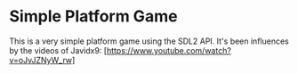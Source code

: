 # Simple Platform Game

This is a very simple platform game using the SDL2 API. It's been influences by the videos of Javidx9: [https://www.youtube.com/watch?v=oJvJZNyW_rw]

